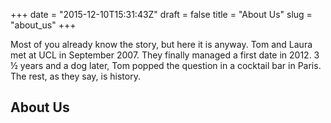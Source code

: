+++
date = "2015-12-10T15:31:43Z"
draft = false
title = "About Us"
slug = "about_us"
+++

Most of you already know the story, but here it is anyway. Tom and Laura met at UCL in September 2007. They finally managed a first date in 2012.  3 ½  years and a dog later, Tom popped the question in a cocktail bar in Paris. The rest, as they say, is history.

About Us
-----------------
